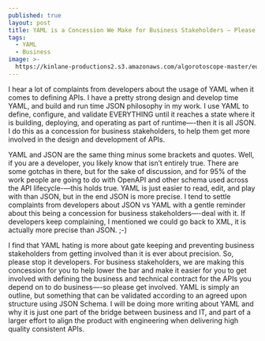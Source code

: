 ```yaml
---
published: true
layout: post
title: YAML is a Concession We Make for Business Stakeholders — Please Get Involved
tags:
  - YAML
  - Business
image: >-
  https://kinlane-productions2.s3.amazonaws.com/algorotoscope-master/eugenics-baggage-department.jpg
---
```

I hear a lot of complaints from developers about the usage of YAML when it comes to defining APIs. I have a pretty strong design and develop time YAML, and build and run time JSON philosophy in my work. I use YAML to define, configure, and validate EVERYTHING until it reaches a state where it is building, deploying, and operating as part of runtime—-then it is all JSON. I do this as a concession for business stakeholders, to help them get more involved in the design and development of APIs.

YAML and JSON are the same thing minus some brackets and quotes. Well, if you are a developer, you likely know that isn’t entirely true. There are some gotchas in there, but for the sake of discussion, and for 95% of the work people are going to do with OpenAPI and other schema used across the API lifecycle-—this holds true. YAML is just easier to read, edit, and play with than JSON, but in the end JSON is more precise. I tend to settle complaints from developers about JSON vs YAML with a gentle reminder about this being a concession for business stakeholders—-deal with it. If developers keep complaining, I mentioned we could go back to XML, it is actually more precise than JSON. ;-) 

I find that YAML hating is more about gate keeping and preventing business stakeholders from getting involved than it is ever about precision. So, please stop it developers. For business stakeholders, we are making this concession for you to help lower the bar and make it easier for you to get involved with defining the business and technical contract for the APIs you depend on to do business—-so please get involved. YAML is simply an outline, but something that can be validated according to an agreed upon structure using JSON Schema. I will be doing more writing about YAML and why it is just one part of the bridge between business and IT, and part of a larger effort to align the product with engineering when delivering high quality consistent APIs.